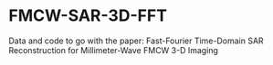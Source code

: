 # FMCW-SAR-3D-FFT
Data and code to go with the paper: Fast-Fourier Time-Domain SAR Reconstruction for Millimeter-Wave FMCW 3-D Imaging
